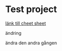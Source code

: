 # Test project

[länk till cheet sheet](https://github.com/adam-p/markdown-here/wiki/Markdown-Cheatsheet)

ändring

ändra den andra gången